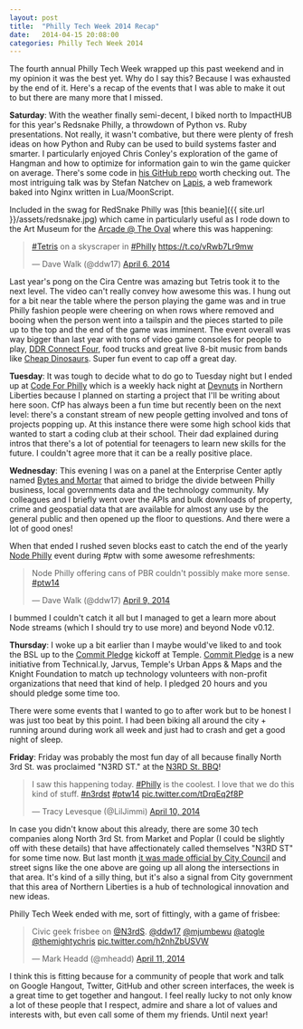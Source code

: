 ```yaml
---
layout: post
title:  "Philly Tech Week 2014 Recap"
date:   2014-04-15 20:08:00
categories: Philly Tech Week 2014
---
```

The fourth annual Philly Tech Week wrapped up this past weekend and in my opinion it was the best yet. Why do I say this? Because I was exhausted by the end of it. Here's a recap of the events that I was able to make it out to but there are many more that I missed.  

**Saturday**: With the weather finally semi-decent, I biked north to ImpactHUB for this year's Redsnake Philly, a throwdown of Python vs. Ruby presentations. Not really, it wasn't combative, but there were plenty of fresh ideas on how Python and Ruby can be used to build systems faster and smarter. I particularly enjoyed Chris Conley's exploration of the game of Hangman and how to optimize for information gain to win the game quicker on average. There's some code in [his GitHub repo](https://github.com/chrisconley/hangman) worth checking out. The most intriguing talk was by Stefan Natchev on [Lapis](http://leafo.net/lapis/), a web framework baked into Nginx written in Lua/MoonScript.  

Included in the swag for RedSnake Philly was [this beanie]({{ site.url }}/assets/redsnake.jpg) which came in particularly useful as I rode down to the Art Museum for the [Arcade @ The Oval](http://2014.phillytechweek.com/events/Arcade-The_Oval) where this was happening:  

<blockquote class="twitter-tweet" lang="en"><p><a href="https://twitter.com/search?q=%23Tetris&amp;src=hash">#Tetris</a> on a skyscraper in <a href="https://twitter.com/search?q=%23Philly&amp;src=hash">#Philly</a> <a href="https://t.co/vRwb7Lr9mw">https://t.co/vRwb7Lr9mw</a></p>&mdash; Dave Walk (@ddw17) <a href="https://twitter.com/ddw17/statuses/452613927218974720">April 6, 2014</a></blockquote>
<script async src="//platform.twitter.com/widgets.js" charset="utf-8"></script>

Last year's pong on the Cira Centre was amazing but Tetris took it to the next level. The video can't really convey how awesome this was. I hung out for a bit near the table where the person playing the game was and in true Philly fashion people were cheering on when rows where removed and booing when the person went into a tailspin and the pieces started to pile up to the top and the end of the game was imminent. The event overall was way bigger than last year with tons of video game consoles for people to play, [DDR Connect Four](https://twitter.com/ddw17/status/452617712863555584), food trucks and great live 8-bit music from bands like [Cheap Dinosaurs](http://cheapdinosaurs.bandcamp.com/). Super fun event to cap off a great day.  

**Tuesday**: It was tough to decide what to do go to Tuesday night but I ended up at [Code For Philly](http://2014.phillytechweek.com/events/code_for_philly_civic_workshop) which is a weekly hack night at [Devnuts](http://devnuts.com/) in Northern Liberties because I planned on starting a project that I'll be writing about here soon. CfP has always been a fun time but recently been on the next level: there's a constant stream of new people getting involved and tons of projects popping up. At this instance there were some high school kids that wanted to start a coding club at their school. Their dad explained during intros that there's a lot of potential for teenagers to learn new skills for the future. I couldn't agree more that it can be a really positive place.  

**Wednesday**: This evening I was on a panel at the Enterprise Center aptly named [Bytes and Mortar](http://2014.phillytechweek.com/events/Bytes-Mortar--Using_Open_Data_to_Help_Your_Business) that aimed to bridge the divide between Philly business, local governments data and the technology community. My colleagues and I briefly went over the APIs and bulk downloads of property, crime and geospatial data that are available for almost any use by the general public and then opened up the floor to questions. And there were a lot of good ones!  

When that ended I rushed seven blocks east to catch the end of the yearly [Node Philly](http://2014.phillytechweek.com/events/node_philly_2014) event during #ptw with some awesome refreshments:  

<blockquote class="twitter-tweet" lang="en"><p>Node Philly offering cans of PBR couldn&#39;t possibly make more sense. <a href="https://twitter.com/search?q=%23ptw14&amp;src=hash">#ptw14</a></p>&mdash; Dave Walk (@ddw17) <a href="https://twitter.com/ddw17/statuses/454037331709022209">April 9, 2014</a></blockquote>
<script async src="//platform.twitter.com/widgets.js" charset="utf-8"></script>

I bummed I couldn't catch it all but I managed to get a learn more about Node streams (which I should try to use more) and beyond Node v0.12.  

**Thursday**: I woke up a bit earlier than I maybe would've liked to and took the BSL up to the [Commit Pledge](http://commitpledge.com/) kickoff at Temple. [Commit Pledge](http://commitpledge.com/) is a new initiative from Technical.ly, Jarvus, Temple's Urban Apps & Maps and the Knight Foundation to match up technology volunteers with non-profit organizations that need that kind of help. I pledged 20 hours and you should pledge some time too.  

There were some events that I wanted to go to after work but to be honest I was just too beat by this point. I had been biking all around the city + running around during work all week and just had to crash and get a good night of sleep.  

**Friday**: Friday was probably the most fun day of all because finally North 3rd St. was proclaimed "N3RD ST." at the [N3RD St. BBQ](http://2014.phillytechweek.com/events/n3rd_street_bbq)!

<blockquote class="twitter-tweet" lang="en"><p>I saw this happening today. <a href="https://twitter.com/search?q=%23Philly&amp;src=hash">#Philly</a> is the coolest. I love that we do this kind of stuff. <a href="https://twitter.com/search?q=%23n3rdst&amp;src=hash">#n3rdst</a> <a href="https://twitter.com/search?q=%23ptw14&amp;src=hash">#ptw14</a> <a href="http://t.co/tDrqEq2f8P">pic.twitter.com/tDrqEq2f8P</a></p>&mdash; Tracy Levesque (@LilJimmi) <a href="https://twitter.com/LilJimmi/statuses/454300819542659072">April 10, 2014</a></blockquote>
<script async src="//platform.twitter.com/widgets.js" charset="utf-8"></script>

In case you didn't know about this already, there are some 30 tech companies along North 3rd St. from Market and Poplar (I could be slightly off with these details) that have affectionately called themselves "N3RD ST" for some time now. But last month [it was made official by City Council](http://www.councilmatic.org/legislation/1678269) and street signs like the one above are going up all along the intersections in that area. It's kind of a silly thing, but it's also a signal from City government that this area of Northern Liberties is a hub of technological innovation and new ideas.  

Philly Tech Week ended with me, sort of fittingly, with a game of frisbee:

<blockquote class="twitter-tweet" data-partner="tweetdeck"><p>Civic geek frisbee on <a href="https://twitter.com/n3rds">@N3rdS</a>. <a href="https://twitter.com/ddw17">@ddw17</a> <a href="https://twitter.com/mjumbewu">@mjumbewu</a> <a href="https://twitter.com/atogle">@atogle</a> <a href="https://twitter.com/themightychris">@themightychris</a> <a href="http://t.co/h2nhZbUSVW">pic.twitter.com/h2nhZbUSVW</a></p>&mdash; Mark Headd (@mheadd) <a href="https://twitter.com/mheadd/statuses/454740700484362241">April 11, 2014</a></blockquote>
<script async src="//platform.twitter.com/widgets.js" charset="utf-8"></script>

I think this is fitting because for a community of people that work and talk on Google Hangout, Twitter, GitHub and other screen interfaces, the week is a great time to get together and hangout. I feel really lucky to not only know a lot of these people that I respect, admire and share a lot of values and interests with, but even call some of them my friends. Until next year!







